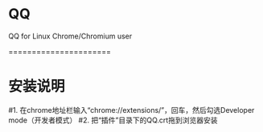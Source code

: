 QQ
==

QQ for Linux  Chrome/Chromium user

======================

安装说明
===
#1. 在chrome地址栏输入“chrome://extensions/”，回车，然后勾选Developer mode（开发者模式）
#2. 把“插件”目录下的QQ.crt拖到浏览器安装
